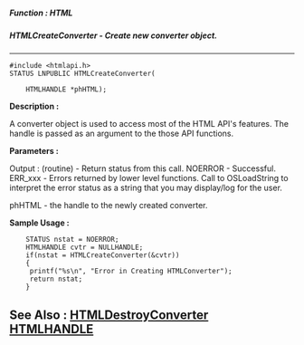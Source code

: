 ##### Function : HTML
##### HTMLCreateConverter - Create new converter object.
---
```
#include <htmlapi.h>
STATUS LNPUBLIC HTMLCreateConverter(

	HTMLHANDLE *phHTML);
```
**Description :**

A converter object is used to access most of the HTML API's features.
 The handle is passed as an argument to the those API functions.


**Parameters :**

Output :
(routine)  -  Return status from this call.
	NOERROR - Successful.
	ERR_xxx - Errors returned by lower level functions.  Call to OSLoadString to interpret the error status as a string that you may display/log for the user.


phHTML  -  the handle to the newly created converter.


**Sample Usage :**
```
	STATUS nstat = NOERROR;
	HTMLHANDLE cvtr = NULLHANDLE;
	if(nstat = HTMLCreateConverter(&cvtr))
	{
	 printf("%s\n", "Error in Creating HTMLConverter");
	 return nstat;
	}
```
**See Also :**
[HTMLDestroyConverter](/domino-c-api-docs/reference/Func/HTMLDestroyConverter)
[HTMLHANDLE](/domino-c-api-docs/reference/Data/HTMLHANDLE)
---
